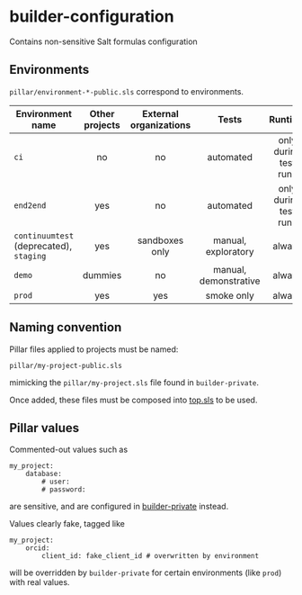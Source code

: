 # builder-configuration
Contains non-sensitive Salt formulas configuration

## Environments

`pillar/environment-*-public.sls` correspond to environments.

| Environment name | Other projects | External organizations | Tests | Runtime
| ---------------- |:--------------:|:----------------------:|:-----:|:-------:|
| `ci` | no | no | automated | only during test runs
| `end2end` | yes | no | automated | only during test runs
| `continuumtest` (deprecated), `staging` | yes | sandboxes only | manual, exploratory | always
| `demo` | dummies | no | manual, demonstrative | always
| `prod` | yes | yes | smoke only | always

## Naming convention

Pillar files applied to projects must be named:

```
pillar/my-project-public.sls
```

mimicking the `pillar/my-project.sls` file found in `builder-private`.

Once added, these files must be composed into [top.sls](https://github.com/elifesciences/builder-private/blob/master/pillar/top.sls) to be used.

## Pillar values

Commented-out values such as

```
my_project:
    database:
        # user: 
        # password: 
```

are sensitive, and are configured in [builder-private](https://github.com/elifesciences/builder-private/tree/master/pillar) instead.

Values clearly fake, tagged like

```
my_project:
    orcid:
        client_id: fake_client_id # overwritten by environment
```

will be overridden by `builder-private` for certain environments (like `prod`) with real values.
